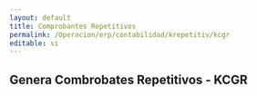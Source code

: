 ```yaml
---
layout: default
title: Comprobantes Repetitivos
permalink: /Operacion/erp/contabilidad/krepetitiv/kcgr
editable: si
---
```


## Genera Combrobates Repetitivos - KCGR



